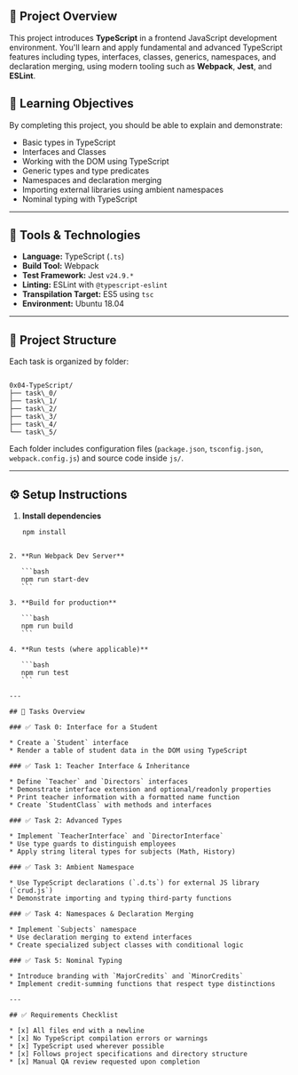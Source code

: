 ## 📌 Project Overview

This project introduces **TypeScript** in a frontend JavaScript development environment. You'll learn and apply fundamental and advanced TypeScript features including types, interfaces, classes, generics, namespaces, and declaration merging, using modern tooling such as **Webpack**, **Jest**, and **ESLint**.

## 🎯 Learning Objectives

By completing this project, you should be able to explain and demonstrate:

- Basic types in TypeScript
- Interfaces and Classes
- Working with the DOM using TypeScript
- Generic types and type predicates
- Namespaces and declaration merging
- Importing external libraries using ambient namespaces
- Nominal typing with TypeScript

---

## 🧰 Tools & Technologies

- **Language:** TypeScript (`.ts`)
- **Build Tool:** Webpack
- **Test Framework:** Jest `v24.9.*`
- **Linting:** ESLint with `@typescript-eslint`
- **Transpilation Target:** ES5 using `tsc`
- **Environment:** Ubuntu 18.04

---

## 📁 Project Structure

Each task is organized by folder:

```

0x04-TypeScript/
├── task\_0/
├── task\_1/
├── task\_2/
├── task\_3/
├── task\_4/
└── task\_5/

```

Each folder includes configuration files (`package.json`, `tsconfig.json`, `webpack.config.js`) and source code inside `js/`.

---

## ⚙️ Setup Instructions

1. **Install dependencies**
   ```bash
   npm install
   ```

````

2. **Run Webpack Dev Server**

   ```bash
   npm run start-dev
   ```

3. **Build for production**

   ```bash
   npm run build
   ```

4. **Run tests (where applicable)**

   ```bash
   npm run test
   ```

---

## 🧪 Tasks Overview

### ✅ Task 0: Interface for a Student

* Create a `Student` interface
* Render a table of student data in the DOM using TypeScript

### ✅ Task 1: Teacher Interface & Inheritance

* Define `Teacher` and `Directors` interfaces
* Demonstrate interface extension and optional/readonly properties
* Print teacher information with a formatted name function
* Create `StudentClass` with methods and interfaces

### ✅ Task 2: Advanced Types

* Implement `TeacherInterface` and `DirectorInterface`
* Use type guards to distinguish employees
* Apply string literal types for subjects (Math, History)

### ✅ Task 3: Ambient Namespace

* Use TypeScript declarations (`.d.ts`) for external JS library (`crud.js`)
* Demonstrate importing and typing third-party functions

### ✅ Task 4: Namespaces & Declaration Merging

* Implement `Subjects` namespace
* Use declaration merging to extend interfaces
* Create specialized subject classes with conditional logic

### ✅ Task 5: Nominal Typing

* Introduce branding with `MajorCredits` and `MinorCredits`
* Implement credit-summing functions that respect type distinctions

---

## ✅ Requirements Checklist

* [x] All files end with a newline
* [x] No TypeScript compilation errors or warnings
* [x] TypeScript used wherever possible
* [x] Follows project specifications and directory structure
* [x] Manual QA review requested upon completion
````
